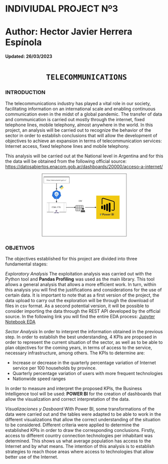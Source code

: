 # **INDIVIUDAL PROJECT Nº3**
# **Author: Hector Javier Herrera Espínola**


**Updated: 26/03/2023**



# <h1 align="center">**` TELECOMMUNICATIONS`**</h1>

### **INTRODUCTION**
The telecommunications industry has played a vital role in our society, facilitating information on an international scale and enabling continuous communication even in the midst of a global pandemic. The transfer of data and communication is carried out mostly through the internet, fixed telephone lines, mobile telephony, almost anywhere in the world.
In this project, an analysis will be carried out to recognize the behavior of the sector in order to establish conclusions that will allow the development of objectives to achieve an expansion in terms of telecommunication services: Internet access, fixed telephone lines and mobile telephony.

This analysis will be carried out at the National level in Argentina and for this the data will be obtained from the following official source: 
https://datosabiertos.enacom.gob.ar/dashboards/20000/acceso-a-internet/





<p align="center"> <img alt="Workflow" src="https://github.com/hectorherreraespinola/Data-Analysis/blob/main/_scr/Workflow.jpg" height=200px> 



### **OBJETIVOS**

The objectives established for this project are divided into three fundamental stages:

*Exploratory Analysis*
The exploitation analysis was carried out with the Python tool and **Pandas Profiling** was used as the main library. This tool allows a general analysis that allows a more efficient work. In turn, within this analysis you will find the justifications and considerations for the use of certain data.
It is important to note that as a first version of the project, the data upload to carry out the exploration will be through the download of files in csv format. As a second potential version, it will be possible to consider importing the data through the REST API developed by the official source.
In the following link you will find the entire EDA process: [Jupyter Notebook EDA](ExploratoyDataAnalysis.ipynb)


*Sector Analysis*
In order to interpret the information obtained in the previous step. In order to establish the best understanding, 4 KPIs are proposed in order to represent the current situation of the sector, as well as to be able to plan objectives for the coming years, in terms of access to the service, necessary infrastructure, among others.
The KPIs to determine are:
- Increase or decrease in the quarterly percentage variation of Internet service per 100 households by province.
- Quarterly percentage variation of users with more frequent technologies
- Nationwide speed ranges


In order to measure and interpret the proposed KPIs, the Business Intelligence tool will be used: **POWER BI** for the creation of dashboards that allow the visualization and correct interpretation of the data.




*Visualizaciones y Dasboard*
With Power BI, some transformations of the data were carried out and the tables were adapted to be able to work in the different visualizations that allow the correct understanding of the situation to be considered.
Different criteria were applied to determine the established KPIs in order to draw the corresponding conclusions.
Firstly, access to different country connection technologies per inhabitant was determined. This shows us what average population has access to the Internet and by what means.
The intention of this analysis is to establish strategies to reach those areas where access to technologies that allow better use of the Internet.

